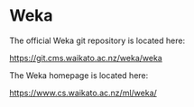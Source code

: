 # Weka
The official Weka git repository is located here:

https://git.cms.waikato.ac.nz/weka/weka

The Weka homepage is located here:

https://www.cs.waikato.ac.nz/ml/weka/
